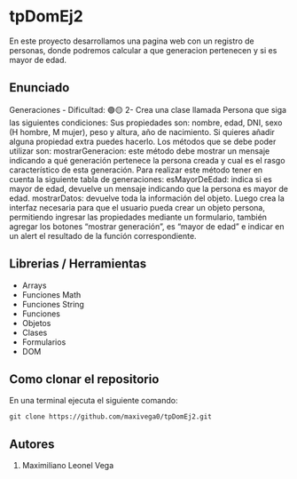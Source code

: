 ﻿# tpDomEj2

En este proyecto desarrollamos una pagina web con un registro de personas, donde podremos calcular a que generacion pertenecen y si es mayor de edad.

## Enunciado
Generaciones - Dificultad: 🟢🟡
2- Crea una clase llamada Persona que siga las siguientes condiciones:
Sus propiedades son: nombre, edad, DNI, sexo (H hombre, M mujer), peso y altura,
año de nacimiento. Si quieres añadir alguna propiedad extra puedes hacerlo.
Los métodos que se debe poder utilizar son:
mostrarGeneracion: este método debe mostrar un mensaje indicando a qué
generación pertenece la persona creada y cual es el rasgo característico de esta
generación.
Para realizar este método tener en cuenta la siguiente tabla de generaciones:
esMayorDeEdad: indica si es mayor de edad, devuelve un mensaje indicando que la
persona es mayor de edad.
mostrarDatos: devuelve toda la información del objeto.
Luego crea la interfaz necesaria para que el usuario pueda crear un objeto
persona, permitiendo ingresar las propiedades mediante un formulario, también
agregar los botones “mostrar generación”, es “mayor de edad” e indicar en un alert
el resultado de la función correspondiente.

## Librerias / Herramientas

- Arrays
- Funciones Math
- Funciones String
- Funciones
- Objetos
- Clases
- Formularios
- DOM

## Como clonar el repositorio
En una terminal ejecuta el siguiente comando:

```
git clone https://github.com/maxivega0/tpDomEj2.git
```

## Autores

1. Maximiliano Leonel Vega
